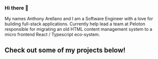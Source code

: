 ### Hi there 👋

My names Anthony Arellano and I am a Software Engineer with a love for building full-stack applications. Currently help lead a team at Peloton responsible for migrating an old HTML content management system to a micro frontend React / Typescript eco-system.

## Check out some of my projects below!
<!--
**badjub1es/badjub1es** is a ✨ _special_ ✨ repository because its `README.md` (this file) appears on your GitHub profile.

Here are some ideas to get you started:

- 🔭 I’m currently working on ...
- 🌱 I’m currently learning ...
- 👯 I’m looking to collaborate on ...
- 🤔 I’m looking for help with ...
- 💬 Ask me about ...
- 📫 How to reach me: ...
- 😄 Pronouns: ...
- ⚡ Fun fact: ...
-->
